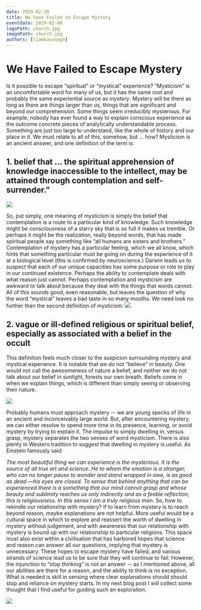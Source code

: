 ```yaml
---
date: 2019-02-20
title: We have Failed to Escape Mystery
eventdate: 2019-02-06
logoPath: church.jpg
imagePath: church.jpg
authors: [liamkavanagh]
---
```


# We Have Failed to Escape Mystery

Is it possible to escape “spiritual” or “mystical” experience? “Mysticism” is an uncomfortable word for many of us, but it has the same root and probably the same experiential source as *mystery*. Mystery will be there as long as there are things larger than us, things that are significant and beyond our comprehension. Some things seem irreducibly mysterious. For example, nobody has ever found a way to explain conscious experience as the outcome concrete pieces of analytically understandable process. Something are just too large to understand, like the whole of history and our place in it. We must relate to all of this, somehow, but … how? Mysticism is an ancient answer, and one definition of the term is:

## 1. belief that … the spiritual apprehension of knowledge inaccessible to the intellect, may be attained through contemplation and self-surrender.”

<img src="/images/maninfog.jpg">

So, put simply, one meaning of mysticism is simply the belief that contemplation is a route to a particular kind of knowledge. Such knowledge might be consciousness of a starry sky that is so full it makes us tremble. Or perhaps it might be the realization, really beyond words, that has made spiritual people say something like “all humans are sisters and brothers.” Contemplation of mystery has a particular feeling, which we all know, which hints that something particular must be going on during the experience of it at a biological level (this is confirmed by neuroscience.) Darwin leads us to suspect that each of our unique capacities has some purpose or role to play in our continued existence. Perhaps the ability to contemplate deals with what reason just cannot. Perhaps contemplation and mysticism are awkward to talk about because they deal with the things that words cannot. All of this sounds good, even reasonable, but leaves the question of why the word “mystical” leaves a bad taste in so many mouths. We need look no further than the second definition of mysticism:
<img src="/images/church.jpg">

## 2. vague or ill-defined religious or spiritual belief, especially as associated with a belief in the occult

This definition feels much closer to the suspicion surrounding mystery and mystical experience. It is notable that we do not “believe” in beauty. One would not call the awesomeness of nature a belief, and neither we do not talk about our belief in sunlight, forests our own breath. Beliefs come in when we explain things, which is different than simply seeing or observing their nature.

<img src="/images/leaf.jpg">

Probably humans must approach mystery -- we are young specks of life in an ancient and inconceivably large world. But, after encountering mystery, we can either resolve to spend more time in its presence, learning, or avoid mystery by trying to explain it. The impulse to simply dwelling in, versus grasp, mystery separates the two senses of word mysticism. There is also plenty in Western tradition to suggest that dwelling in mystery is useful. As Einstein famously said:

*The most beautiful thing we can experience is the mysterious. It is the source of all true art and science. He to whom the emotion is a stranger, who can no longer pause to wonder and stand wrapped in awe, is as good as dead —his eyes are closed. To sense that behind anything that can be experienced there is a something that our mind cannot grasp and whose beauty and sublimity reaches us only indirectly and as a feeble reflection, this is religiousness. In this sense I am a truly religious man.*
So, how to rekindle our relationship with mystery? If to learn from mystery is to reach beyond reason, maybe explanations are not helpful. More useful would be a cultural space in which to explore and reassert the worth of dwelling in mystery without judgement, and with awareness that our relationship with mystery is bound up with our relationship to particular religions. This space must also exist within a civilisation that has harbored hopes that science and reason can answer all our questions, implying that mystery is unnecessary. These hopes to escape mystery have failed, and various strands of science lead us to be sure that they will continue to fail. However, the injunction to “stop thinking” is not an answer -- as I mentioned above, all our abilities are there for a reason, and the ability to think is no exception. What is needed is skill in sensing where clear explanations should should stop and reliance on mystery starts. In my next blog post I will collect some thought that I find  useful for guiding such an exploration.

<img src="/images/galaxy.jpg">
